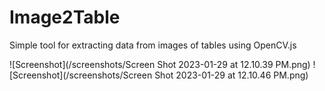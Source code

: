 # Image2Table
Simple tool for extracting data from images of tables using OpenCV.js

![Screenshot](/screenshots/Screen Shot 2023-01-29 at 12.10.39 PM.png)
![Screenshot](/screenshots/Screen Shot 2023-01-29 at 12.10.46 PM.png)
